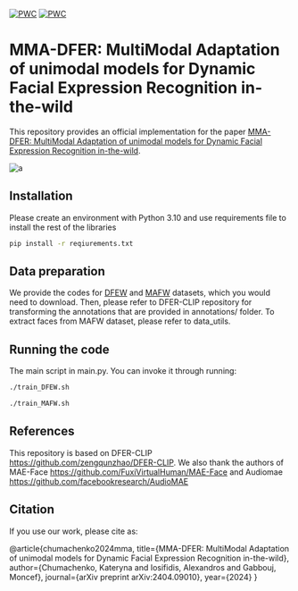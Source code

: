 [![PWC](https://img.shields.io/endpoint.svg?url=https://paperswithcode.com/badge/mma-dfer-multimodal-adaptation-of-unimodal/dynamic-facial-expression-recognition-on-dfew)](https://paperswithcode.com/sota/dynamic-facial-expression-recognition-on-dfew?p=mma-dfer-multimodal-adaptation-of-unimodal)
[![PWC](https://img.shields.io/endpoint.svg?url=https://paperswithcode.com/badge/mma-dfer-multimodal-adaptation-of-unimodal/dynamic-facial-expression-recognition-on-mafw)](https://paperswithcode.com/sota/dynamic-facial-expression-recognition-on-mafw?p=mma-dfer-multimodal-adaptation-of-unimodal)

# MMA-DFER: MultiModal Adaptation of unimodal models for Dynamic Facial Expression Recognition in-the-wild

This repository provides an official implementation for the paper [MMA-DFER: MultiModal Adaptation of unimodal models for Dynamic Facial Expression Recognition in-the-wild]( 
https://arxiv.org/abs/2404.09010).

![a](https://github.com/katerynaCh/av-emotion-recognition-in-the-wild/blob/main/fff.drawio.png)

## Installation

Please create an environment with Python 3.10 and use requirements file to install the rest of the libraries

```bash
pip install -r reqiurements.txt
```

## Data preparation

We provide the codes for [DFEW](https://dfew-dataset.github.io/) and [MAFW](https://mafw-database.github.io/MAFW/) datasets, which you would need to download. Then, please refer to DFER-CLIP repository for transforming the annotations that are provided in annotations/ folder. To extract faces from MAFW dataset, please refer to data_utils.

## Running the code

The main script in main.py. You can invoke it through running:
```bash
./train_DFEW.sh
```
```bash
./train_MAFW.sh
```

## References
This repository is based on DFER-CLIP https://github.com/zengqunzhao/DFER-CLIP. We also thank the authors of MAE-Face https://github.com/FuxiVirtualHuman/MAE-Face and Audiomae https://github.com/facebookresearch/AudioMAE

## Citation
If you use our work, please cite as:

@article{chumachenko2024mma,
  title={MMA-DFER: MultiModal Adaptation of unimodal models for Dynamic Facial Expression Recognition in-the-wild},
  author={Chumachenko, Kateryna and Iosifidis, Alexandros and Gabbouj, Moncef},
  journal={arXiv preprint arXiv:2404.09010},
  year={2024}
}
